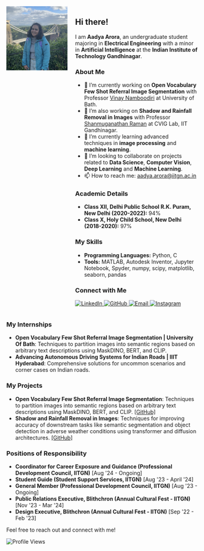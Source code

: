 <div style="display: flex; align-items: flex-start;">
  <div style="flex: 1;">
    <!-- Update the image src attribute with the direct image URL -->
    <img src="https://raw.githubusercontent.com/AADYA-ARORA/aadya-arora.github.io/main/IMG_0661.jpg" width="250" alt="Aadya Arora"/>
  </div>
  <div style="flex: 2; padding-left: 20px;">
    <h2>Hi there!</h2>
    <p>I am <strong>Aadya Arora</strong>, an undergraduate student majoring in <strong>Electrical Engineering</strong> with a minor in <strong>Artificial Intelligence</strong> at the <strong>Indian Institute of Technology Gandhinagar</strong>.</p>
    <h3>About Me</h3>
    <ul>
      <li>🔭 I’m currently working on <strong>Open Vocabulary Few Shot Referral Image Segmentation</strong> with Professor <a href="https://vinaypn.github.io/">Vinay Namboodiri</a> at University of Bath.</li>
      <li>🔭 I’m also working on <strong>Shadow and Rainfall Removal in Images</strong> with Professor <a href="https://www.shanmuga.people.iitgn.ac.in/">Shanmuganathan Raman</a> at CVIG Lab, IIT Gandhinagar.</li>
      <li>🌱 I’m currently learning advanced techniques in <strong>image processing</strong> and <strong>machine learning</strong>.</li>
      <li>👯 I’m looking to collaborate on projects related to <strong>Data Science</strong>, <strong>Computer Vision</strong>, <strong>Deep Learning</strong> and <strong>Machine Learning</strong>.</li>
      <li>📫 How to reach me: <a href="mailto:aadya.arora@iitgn.ac.in">aadya.arora@iitgn.ac.in</a></li>
    </ul>
    <h3>Academic Details</h3>
    <ul>
      <li><strong>Class XII, Delhi Public School R.K. Puram, New Delhi (2020-2022):</strong> 94%</li>
      <li><strong>Class X, Holy Child School, New Delhi (2018-2020):</strong> 97%</li>
    </ul>
    <h3>My Skills</h3>
    <ul>
      <li><strong>Programming Languages:</strong> Python, C</li>
      <li><strong>Tools:</strong> MATLAB, Autodesk Inventor, Jupyter Notebook, Spyder, numpy, scipy, matplotlib, seaborn, pandas</li>
    </ul>
    <h3>Connect with Me</h3>
    <p>
      <a href="https://www.linkedin.com/in/aadya-arora-069253259/">
        <img src="https://img.shields.io/badge/LinkedIn-0077B5?style=for-the-badge&logo=linkedin&logoColor=white" alt="LinkedIn" />
      </a>
      <a href="https://github.com/AADYA-ARORA">
        <img src="https://img.shields.io/badge/GitHub-100000?style=for-the-badge&logo=github&logoColor=white" alt="GitHub" />
      </a>
      <a href="mailto:aadya.arora@iitgn.ac.in">
        <img src="https://img.shields.io/badge/Email-D14836?style=for-the-badge&logo=gmail&logoColor=white" alt="Email" />
      </a>
      <a href="https://www.instagram.com/aadya_0219/">
        <img src="https://img.shields.io/badge/Instagram-E4405F?style=for-the-badge&logo=instagram&logoColor=white" alt="Instagram" />
      </a>
    </p>
  </div>
</div>

<h3>My Internships</h3>
<ul>
  <li><strong>Open Vocabulary Few Shot Referral Image Segmentation | University Of Bath</strong>: Techniques to partition images into semantic regions based on arbitrary text descriptions using MaskDINO, BERT, and CLIP.</li>
  <li><strong>Advancing Autonomous Driving Systems for Indian Roads | IIIT Hyderabad</strong>: Comprehensive solutions for uncommon scenarios and corner cases on Indian roads.</li>
</ul>

<h3>My Projects</h3>
<ul>
  <li><strong>Open Vocabulary Few Shot Referral Image Segmentation</strong>: Techniques to partition images into semantic regions based on arbitrary text descriptions using MaskDINO, BERT, and CLIP. <a href="https://github.com/AADYA-ARORA/projectname">[GitHub]</a></li>
  <li><strong>Shadow and Rainfall Removal in Images</strong>: Techniques for improving accuracy of downstream tasks like semantic segmentation and object detection in adverse weather conditions using transformer and diffusion architectures. <a href="https://github.com/Shadow-Segmentation-and-Removal/Shadow-Segmentation-and-Removal">[GitHub]</a></li>
  <!-- Add other project items as needed -->
</ul>

<h3>Positions of Responsibility</h3>
<ul>
  <li><strong>Coordinator for Career Exposure and Guidance (Professional Development Council, IITGN)</strong> [Aug '24 - Ongoing]</li>
  <li><strong>Student Guide (Student Support Services, IITGN)</strong> [Aug '23 - April '24]</li>
  <li><strong>General Member (Professional Development Council, IITGN)</strong> [Aug '23 - Ongoing]</li>
  <li><strong>Public Relations Executive, Blithchron (Annual Cultural Fest - IITGN)</strong> [Nov '23 - Mar '24]</li>
  <li><strong>Design Executive, Blithchron (Annual Cultural Fest - IITGN)</strong> [Sep '22 - Feb '23]</li>
</ul>

<p>Feel free to reach out and connect with me!</p>

<!-- Add the Profile Views badge -->
<img src="https://komarev.com/ghpvc/?username=AADYA-ARORA&color=blue" alt="Profile Views" />

